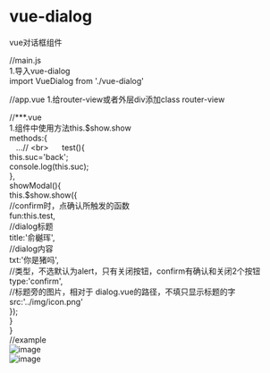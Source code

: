 # vue-dialog    
vue对话框组件    

//main.js  
1.导入vue-dialog  
import VueDialog from './vue-dialog'  

//app.vue
1.给router-view或者外层div添加class  router-view     
  <router-view class="router-view"></router-view>    
  
//***.vue  
1.组件中使用方法this.$show.show  
  methods:{                    
    ...//  \<br>           
    test(){      
                this.suc='back';  
                console.log(this.suc);  
    },   
    showModal(){   
                this.$show.show({   
                        //confirm时，点确认所触发的函数  
                    fun:this.test,             
                       //dialog标题   
                    title:'俞樾珲',            
                       //dialog内容  
                    txt:'你是猪吗',          
                       //类型，不选默认为alert，只有关闭按钮，confirm有确认和关闭2个按钮      
                    type:'confirm',          
                      //标题旁的图片，相对于 dialog.vue的路径，不填只显示标题的字   
                    src:'../img/icon.png'      
                });     
    }   
  }  
//example  
 ![image]( https://github.com/yuyuehui123/vue-dialog/1.jpg)  
 ![image]( https://github.com/yuyuehui123/vue-dialog/2.jpg)  
